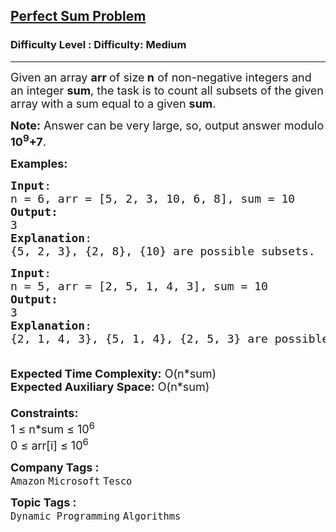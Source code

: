 <h2><a href="https://www.geeksforgeeks.org/problems/perfect-sum-problem5633/1?page=1&category=Dynamic%20Programming&difficulty=Easy,Medium,Hard&sortBy=submissions">Perfect Sum Problem</a></h2><h3>Difficulty Level : Difficulty: Medium</h3><hr><div class="problems_problem_content__Xm_eO"><p><span style="font-size: 18px;">Given an array <strong>arr </strong>of size<strong> n</strong>&nbsp;of non-negative integers and an integer <strong>sum</strong>, the task is to count&nbsp;all subsets of the given array with a sum equal to a given <strong>sum</strong>.</span></p>
<p><span style="font-size: 18px;"><strong>Note:</strong> Answer can be very large, so, output answer modulo <strong>10<sup>9</sup>+7</strong>.</span></p>
<p><span style="font-size: 18px;"><strong>Examples:</strong></span></p>
<pre><span style="font-size: 18px;"><strong>Input</strong>: <br>n = 6, arr = [5, 2, 3, 10, 6, 8], sum = 10
<strong>Output:</strong> <br>3</span>
<span style="font-size: 18px;"><strong>Explanation</strong>: <br>{5, 2, 3}, {2, 8}, {10} are possible subsets.</span></pre>
<pre><span style="font-size: 18px;"><strong>Input</strong>: <br>n = 5, arr = [2, 5, 1, 4, 3], sum = 10
<strong>Output:</strong> <br>3</span>
<span style="font-size: 18px;"><strong>Explanation</strong>: <br>{2, 1, 4, 3}, {5, 1, 4}, {2, 5, 3} are possible subsets.</span></pre>
<div><span style="font-size: 18px;"><strong><br>Expected Time Complexity:</strong> O(n*sum)<br><strong>Expected Auxiliary Space:</strong> O(n*sum)<br><strong><br>Constraints:</strong><br>1 ≤ n*sum ≤ 10<sup>6</sup></span></div>
<div><span style="font-size: 18px;">0 ≤ arr[i] ≤&nbsp;10<sup>6</sup></span></div></div><p><span style=font-size:18px><strong>Company Tags : </strong><br><code>Amazon</code>&nbsp;<code>Microsoft</code>&nbsp;<code>Tesco</code>&nbsp;<br><p><span style=font-size:18px><strong>Topic Tags : </strong><br><code>Dynamic Programming</code>&nbsp;<code>Algorithms</code>&nbsp;